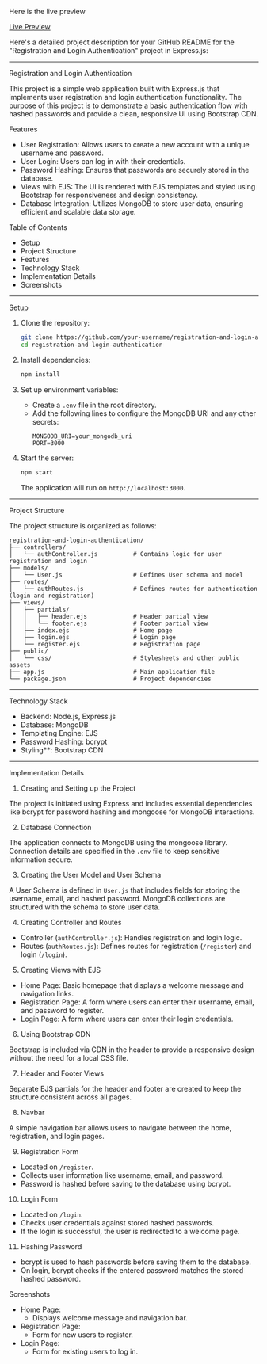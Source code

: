 Here is the live preview 

[Live Preview](https://registrationandloginauthentication.onrender.com/)

Here's a detailed project description for your GitHub README for the "Registration and Login Authentication" project in Express.js:

---

 Registration and Login Authentication

This project is a simple web application built with Express.js that implements user registration and login authentication functionality. The purpose of this project is to demonstrate a basic authentication flow with hashed passwords and provide a clean, responsive UI using Bootstrap CDN.

 Features

- User Registration: Allows users to create a new account with a unique username and password.
- User Login: Users can log in with their credentials.
- Password Hashing: Ensures that passwords are securely stored in the database.
- Views with EJS: The UI is rendered with EJS templates and styled using Bootstrap for responsiveness and design consistency.
- Database Integration: Utilizes MongoDB to store user data, ensuring efficient and scalable data storage.

 Table of Contents

- Setup
- Project Structure
- Features
- Technology Stack
- Implementation Details
- Screenshots

---

 Setup

1. Clone the repository:
    ```bash
    git clone https://github.com/your-username/registration-and-login-authentication.git
    cd registration-and-login-authentication
    ```

2. Install dependencies:
    ```bash
    npm install
    ```

3. Set up environment variables:
   - Create a `.env` file in the root directory.
   - Add the following lines to configure the MongoDB URI and any other secrets:
     ```env
     MONGODB_URI=your_mongodb_uri
     PORT=3000
     ```

4. Start the server:
    ```bash
    npm start
    ```

   The application will run on `http://localhost:3000`.

---

 Project Structure

The project structure is organized as follows:

```
registration-and-login-authentication/
├── controllers/
│   └── authController.js          # Contains logic for user registration and login
├── models/
│   └── User.js                    # Defines User schema and model
├── routes/
│   └── authRoutes.js              # Defines routes for authentication (login and registration)
├── views/
│   ├── partials/
│   │   ├── header.ejs             # Header partial view
│   │   └── footer.ejs             # Footer partial view
│   ├── index.ejs                  # Home page
│   ├── login.ejs                  # Login page
│   └── register.ejs               # Registration page
├── public/
│   └── css/                       # Stylesheets and other public assets
├── app.js                         # Main application file
└── package.json                   # Project dependencies
```

---

 Technology Stack

- Backend: Node.js, Express.js
- Database: MongoDB
- Templating Engine: EJS
- Password Hashing: bcrypt
- Styling**: Bootstrap CDN

---

 Implementation Details

 1. Creating and Setting up the Project

The project is initiated using Express and includes essential dependencies like bcrypt for password hashing and mongoose for MongoDB interactions.

 2. Database Connection

The application connects to MongoDB using the mongoose library. Connection details are specified in the `.env` file to keep sensitive information secure.

 3. Creating the User Model and User Schema

A User Schema is defined in `User.js` that includes fields for storing the username, email, and hashed password. MongoDB collections are structured with the schema to store user data.

 4. Creating Controller and Routes

- Controller (`authController.js`): Handles registration and login logic.
- Routes (`authRoutes.js`): Defines routes for registration (`/register`) and login (`/login`).

 5. Creating Views with EJS

- Home Page: Basic homepage that displays a welcome message and navigation links.
- Registration Page: A form where users can enter their username, email, and password to register.
- Login Page: A form where users can enter their login credentials.

 6. Using Bootstrap CDN

Bootstrap is included via CDN in the header to provide a responsive design without the need for a local CSS file.

 7. Header and Footer Views

Separate EJS partials for the header and footer are created to keep the structure consistent across all pages.

 8. Navbar

A simple navigation bar allows users to navigate between the home, registration, and login pages.

 9. Registration Form

- Located on `/register`.
- Collects user information like username, email, and password.
- Password is hashed before saving to the database using bcrypt.

 10. Login Form

- Located on `/login`.
- Checks user credentials against stored hashed passwords.
- If the login is successful, the user is redirected to a welcome page.

 11. Hashing Password

- bcrypt is used to hash passwords before saving them to the database.
- On login, bcrypt checks if the entered password matches the stored hashed password.



 Screenshots

- Home Page: 
   - Displays welcome message and navigation bar.
- Registration Page: 
   - Form for new users to register.
- Login Page: 
   - Form for existing users to log in.
